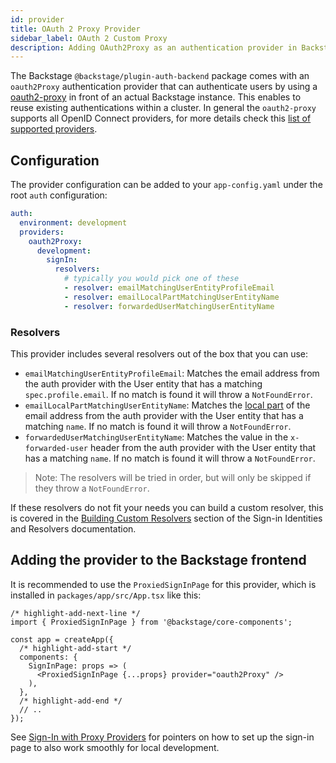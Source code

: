 ```yaml
---
id: provider
title: OAuth 2 Proxy Provider
sidebar_label: OAuth 2 Custom Proxy
description: Adding OAuth2Proxy as an authentication provider in Backstage
---
```


The Backstage `@backstage/plugin-auth-backend` package comes with an
`oauth2Proxy` authentication provider that can authenticate users by using a
[oauth2-proxy](https://github.com/oauth2-proxy/oauth2-proxy) in front of an
actual Backstage instance. This enables to reuse existing authentications within
a cluster. In general the `oauth2-proxy` supports all OpenID Connect providers,
for more details check this
[list of supported providers](https://oauth2-proxy.github.io/oauth2-proxy/docs/configuration/oauth_provider).

## Configuration

The provider configuration can be added to your `app-config.yaml` under the root
`auth` configuration:

```yaml title="app-config.yaml"
auth:
  environment: development
  providers:
    oauth2Proxy:
      development:
        signIn:
          resolvers:
            # typically you would pick one of these
            - resolver: emailMatchingUserEntityProfileEmail
            - resolver: emailLocalPartMatchingUserEntityName
            - resolver: forwardedUserMatchingUserEntityName
```

### Resolvers

This provider includes several resolvers out of the box that you can use:

- `emailMatchingUserEntityProfileEmail`: Matches the email address from the auth provider with the User entity that has a matching `spec.profile.email`. If no match is found it will throw a `NotFoundError`.
- `emailLocalPartMatchingUserEntityName`: Matches the [local part](https://en.wikipedia.org/wiki/Email_address#Local-part) of the email address from the auth provider with the User entity that has a matching `name`. If no match is found it will throw a `NotFoundError`.
- `forwardedUserMatchingUserEntityName`: Matches the value in the `x-forwarded-user` header from the auth provider with the User entity that has a matching `name`. If no match is found it will throw a `NotFoundError`.

> Note: The resolvers will be tried in order, but will only be skipped if they throw a `NotFoundError`.

If these resolvers do not fit your needs you can build a custom resolver, this is covered in the [Building Custom Resolvers](../identity-resolver.md#building-custom-resolvers) section of the Sign-in Identities and Resolvers documentation.

## Adding the provider to the Backstage frontend

It is recommended to use the `ProxiedSignInPage` for this provider, which is
installed in `packages/app/src/App.tsx` like this:

```tsx title="packages/app/src/App.tsx"
/* highlight-add-next-line */
import { ProxiedSignInPage } from '@backstage/core-components';

const app = createApp({
  /* highlight-add-start */
  components: {
    SignInPage: props => (
      <ProxiedSignInPage {...props} provider="oauth2Proxy" />
    ),
  },
  /* highlight-add-end */
  // ..
});
```

See [Sign-In with Proxy Providers](../index.md#sign-in-with-proxy-providers) for pointers on how to set up the sign-in page to also work smoothly for local development.

